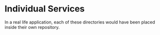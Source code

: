 # Individual Services

In a real life application, each of these directories would have been placed
inside their own repository.
